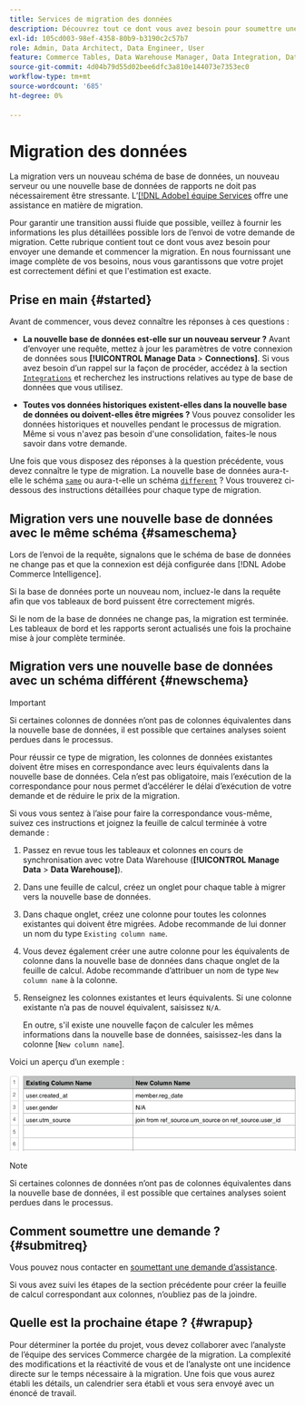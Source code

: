 ```yaml
---
title: Services de migration des données
description: Découvrez tout ce dont vous avez besoin pour soumettre une demande et commencer la migration.
exl-id: 105cd003-98ef-4358-80b9-b3190c2c57b7
role: Admin, Data Architect, Data Engineer, User
feature: Commerce Tables, Data Warehouse Manager, Data Integration, Data Import/Export
source-git-commit: 4d04b79d55d02bee6dfc3a810e144073e7353ec0
workflow-type: tm+mt
source-wordcount: '685'
ht-degree: 0%

---
```


# Migration des données

La migration vers un nouveau schéma de base de données, un nouveau serveur ou une nouvelle base de données de rapports ne doit pas nécessairement être stressante. L’[[!DNL Adobe] équipe Services](https://experienceleague.adobe.com/docs/commerce-knowledge-base/kb/troubleshooting/miscellaneous/mbi-service-policies.html?lang=fr) offre une assistance en matière de migration.

Pour garantir une transition aussi fluide que possible, veillez à fournir les informations les plus détaillées possible lors de l’envoi de votre demande de migration. Cette rubrique contient tout ce dont vous avez besoin pour envoyer une demande et commencer la migration. En nous fournissant une image complète de vos besoins, nous vous garantissons que votre projet est correctement défini et que l&#39;estimation est exacte.

## Prise en main {#started}

Avant de commencer, vous devez connaître les réponses à ces questions :

* **La nouvelle base de données est-elle sur un nouveau serveur ?** Avant d’envoyer une requête, mettez à jour les paramètres de votre connexion de données sous **[!UICONTROL Manage Data** > **Connections]**. Si vous avez besoin d’un rappel sur la façon de procéder, accédez à la section [`Integrations`](../integrations/integrations.md) et recherchez les instructions relatives au type de base de données que vous utilisez.

* **Toutes vos données historiques existent-elles dans la nouvelle base de données ou doivent-elles être migrées ?** Vous pouvez consolider les données historiques et nouvelles pendant le processus de migration. Même si vous n&#39;avez pas besoin d&#39;une consolidation, faites-le nous savoir dans votre demande.

Une fois que vous disposez des réponses à la question précédente, vous devez connaître le type de migration. La nouvelle base de données aura-t-elle le schéma [`same`](#sameschema) ou aura-t-elle un schéma [`different`](#newschema) ? Vous trouverez ci-dessous des instructions détaillées pour chaque type de migration.

## Migration vers une nouvelle base de données avec le même schéma {#sameschema}

Lors de l’envoi de la requête, signalons que le schéma de base de données ne change pas et que la connexion est déjà configurée dans [!DNL Adobe Commerce Intelligence].

Si la base de données porte un nouveau nom, incluez-le dans la requête afin que vos tableaux de bord puissent être correctement migrés.

Si le nom de la base de données ne change pas, la migration est terminée. Les tableaux de bord et les rapports seront actualisés une fois la prochaine mise à jour complète terminée.

## Migration vers une nouvelle base de données avec un schéma différent {#newschema}

>[!IMPORTANT]
>
>Si certaines colonnes de données n’ont pas de colonnes équivalentes dans la nouvelle base de données, il est possible que certaines analyses soient perdues dans le processus.

Pour réussir ce type de migration, les colonnes de données existantes doivent être mises en correspondance avec leurs équivalents dans la nouvelle base de données. Cela n’est pas obligatoire, mais l’exécution de la correspondance pour nous permet d’accélérer le délai d’exécution de votre demande et de réduire le prix de la migration.

Si vous vous sentez à l’aise pour faire la correspondance vous-même, suivez ces instructions et joignez la feuille de calcul terminée à votre demande :

1. Passez en revue tous les tableaux et colonnes en cours de synchronisation avec votre Data Warehouse (**[!UICONTROL Manage Data** > **Data Warehouse]**).

1. Dans une feuille de calcul, créez un onglet pour chaque table à migrer vers la nouvelle base de données.

1. Dans chaque onglet, créez une colonne pour toutes les colonnes existantes qui doivent être migrées. Adobe recommande de lui donner un nom du type `Existing column name`.

1. Vous devez également créer une autre colonne pour les équivalents de colonne dans la nouvelle base de données dans chaque onglet de la feuille de calcul. Adobe recommande d’attribuer un nom de type `New column name` à la colonne.

1. Renseignez les colonnes existantes et leurs équivalents. Si une colonne existante n’a pas de nouvel équivalent, saisissez `N/A`.

   En outre, s&#39;il existe une nouvelle façon de calculer les mêmes informations dans la nouvelle base de données, saisissez-les dans la colonne [`New column name`].

Voici un aperçu d’un exemple :

![Modèle de feuille de calcul de migration avec schéma de base de données et structure de table](../../../assets/Migration_Spreadsheet.png)

>[!NOTE]
>
>Si certaines colonnes de données n’ont pas de colonnes équivalentes dans la nouvelle base de données, il est possible que certaines analyses soient perdues dans le processus.

## Comment soumettre une demande ? {#submitreq}

Vous pouvez nous contacter en [soumettant une demande d’assistance](https://experienceleague.adobe.com/docs/commerce-knowledge-base/kb/troubleshooting/miscellaneous/mbi-service-policies.html?lang=fr).

Si vous avez suivi les étapes de la section précédente pour créer la feuille de calcul correspondant aux colonnes, n’oubliez pas de la joindre.

## Quelle est la prochaine étape ? {#wrapup}

Pour déterminer la portée du projet, vous devez collaborer avec l’analyste de l’équipe des services Commerce chargée de la migration. La complexité des modifications et la réactivité de vous et de l’analyste ont une incidence directe sur le temps nécessaire à la migration. Une fois que vous aurez établi les détails, un calendrier sera établi et vous sera envoyé avec un énoncé de travail.
